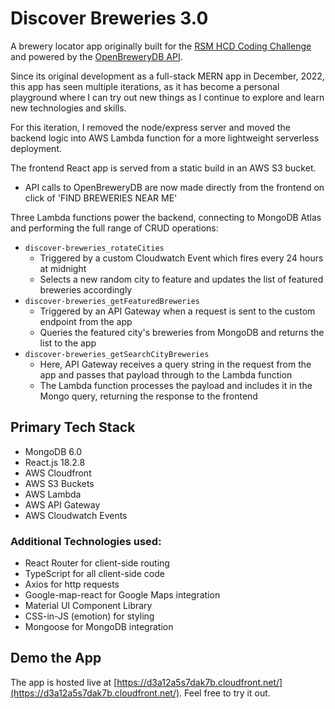 # Discover Breweries 3.0

A brewery locator app originally built for the [RSM HCD Coding Challenge](<https://rsm-hcd-coding-challenge.s3.amazonaws.com/requirements/RSM+HCD+Coding+Challenge+Instructions+(1).pdf>) and powered by the [OpenBreweryDB API](https://www.openbrewerydb.org/documentation).

Since its original development as a full-stack MERN app in December, 2022, this app has seen multiple iterations, as it has become a personal playground where I can try out new things as I continue to explore and learn new technologies and skills.

For this iteration, I removed the node/express server and moved the backend logic into AWS Lambda function for a more lightweight serverless deployment.

The frontend React app is served from a static build in an AWS S3 bucket.

- API calls to OpenBreweryDB are now made directly from the frontend on click of 'FIND BREWERIES NEAR ME'

Three Lambda functions power the backend, connecting to MongoDB Atlas and performing the full range of CRUD operations:

- `discover-breweries_rotateCities`
  - Triggered by a custom Cloudwatch Event which fires every 24 hours at midnight
  - Selects a new random city to feature and updates the list of featured breweries accordingly
- `discover-breweries_getFeaturedBreweries`
  - Triggered by an API Gateway when a request is sent to the custom endpoint from the app
  - Queries the featured city's breweries from MongoDB and returns the list to the app
- `discover-breweries_getSearchCityBreweries`
  - Here, API Gateway receives a query string in the request from the app and passes that payload through to the Lambda function
  - The Lambda function processes the payload and includes it in the Mongo query, returning the response to the frontend

## Primary Tech Stack

- MongoDB 6.0
- React.js 18.2.8
- AWS Cloudfront
- AWS S3 Buckets
- AWS Lambda
- AWS API Gateway
- AWS Cloudwatch Events

### Additional Technologies used:

- React Router for client-side routing
- TypeScript for all client-side code
- Axios for http requests
- Google-map-react for Google Maps integration
- Material UI Component Library
- CSS-in-JS (emotion) for styling
- Mongoose for MongoDB integration

## Demo the App

The app is hosted live at [https://d3a12a5s7dak7b.cloudfront.net/](https://d3a12a5s7dak7b.cloudfront.net/). Feel free to try it out.
